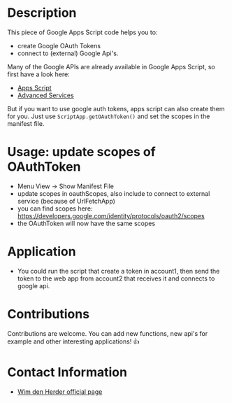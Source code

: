 
# Description
This piece of Google Apps Script code helps you to: 
- create Google OAuth Tokens
- connect to (external) Google Api's.  
 
Many of the Google APIs are already available in Google Apps Script, so first have a look here: 
- [Apps Script](https://developers.google.com/apps-script)
- [Advanced Services](https://developers.google.com/apps-script/guides/services/advanced)  
 
But if you want to use google auth tokens, apps script can also create them for you. Just use 
```ScriptApp.getOAuthToken()```
and set the scopes in the manifest file. 

# Usage: update scopes of OAuthToken
- Menu View -> Show Manifest File
- update scopes in oauthScopes, also include to connect to external service (because of UrlFetchApp)
- you can find scopes here: https://developers.google.com/identity/protocols/oauth2/scopes
- the OAuthToken will now have the same scopes

# Application
* You could run the script that create a token in account1, then send the token to the web app from account2 that receives it and connects to google api. 

# Contributions
Contributions are welcome. You can add new functions, new api's for example and other interesting applications! :+1:

# Contact Information
- [Wim den Herder official page](www.wimdenherder.com)